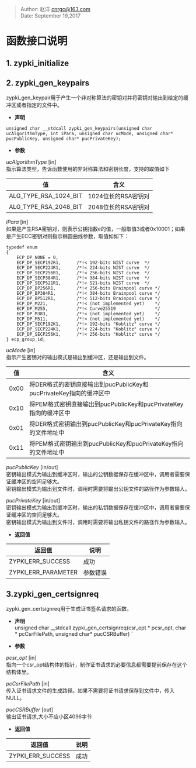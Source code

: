 > Author: 赵洋  cnrgc@163.com  
> Date:   September 19,2017

函数接口说明
===
## 1. zypki_initialize

## 2. zypki_gen_keypairs
zypki_gen_keypair用于产生一个非对称算法的密钥对并将密钥对输出到给定的缓冲区或者指定的文件中。
* **声明**  

`unsigned char __stdcall zypki_gen_keypairs(unsigned char ucAlgorithmType, int iPara, unsigned char ucMode, unsigned char* pucPublicKey, unsigned char* pucPrivateKey);`

  
* **参数**  

_ucAlgorithmType_ [in]  
指示算法类型，告诉函数使用的非对称算法和密钥长度，支持的取值如下

|值|含义|
|-|-|
|ALG_TYPE_RSA_1024_BIT|1024位长的RSA密钥对|
|ALG_TYPE_RSA_2048_BIT|2048位长的RSA密钥对|

_iPara_ [in]  
如果是产生RSA密钥对，则表示公钥指数e的值，一般取值3或者0x10001；如果是产生ECC密钥对则指示椭圆曲线参数，取值如如下：  
```
typedef enum
{
    ECP_DP_NONE = 0,
    ECP_DP_SECP192R1,      /*!< 192-bits NIST curve  */
    ECP_DP_SECP224R1,      /*!< 224-bits NIST curve  */
    ECP_DP_SECP256R1,      /*!< 256-bits NIST curve  */
    ECP_DP_SECP384R1,      /*!< 384-bits NIST curve  */
    ECP_DP_SECP521R1,      /*!< 521-bits NIST curve  */
    ECP_DP_BP256R1,        /*!< 256-bits Brainpool curve */
    ECP_DP_BP384R1,        /*!< 384-bits Brainpool curve */
    ECP_DP_BP512R1,        /*!< 512-bits Brainpool curve */
    ECP_DP_M221,           /*!< (not implemented yet)    */
    ECP_DP_M255,           /*!< Curve25519               */
    ECP_DP_M383,           /*!< (not implemented yet)    */
    ECP_DP_M511,           /*!< (not implemented yet)    */
    ECP_DP_SECP192K1,      /*!< 192-bits "Koblitz" curve */
    ECP_DP_SECP224K1,      /*!< 224-bits "Koblitz" curve */
    ECP_DP_SECP256K1,      /*!< 256-bits "Koblitz" curve */
} ecp_group_id;
```

_ucMode_ [in]  
指示产生密钥对的输出模式是输出到缓冲区，还是输出到文件。

|值|含义|
|-|-|
|0x00|将DER格式的密钥直接输出到pucPublicKey和pucPrivateKey指向的缓冲区中|
|0x10|将PEM格式密钥直接输出到pucPublicKey和pucPrivateKey指向的缓冲区中|
|0x01|将DER格式密钥输出到pucPublicKey和pucPrivateKey指向的文件地址中|
|0x11|将PEM格式密钥输出到pucPublicKey和pucPrivateKey指向的文件地址中|

_pucPublicKey_ [in/out]  
密钥输出模式为输出到缓冲区时，输出的公钥数据保存在缓冲区中，调用者需要保证缓冲区的空间足够大。  
密钥输出模式为输出到文件时，调用时需要将输出公钥文件的路径作为参数输入。

_pucPrivateKey_ [in/out]  
密钥输出模式为输出到缓冲区时，输出的私钥数据保存在缓冲区中，调用者需要保证缓冲区的空间足够大。  
密钥输出模式为输出到文件时，调用时需要将输出私钥文件的路径作为参数输入。

* **返回值** 

|返回值|说明|
|-|-|
|ZYPKI_ERR_SUCCESS|成功|
|ZYPKI_ERR_PARAMETER|参数错误|

## 3.zypki_gen_certsignreq
zypki_gen_certsignreq用于生成证书签名请求的函数。  

* **声明**  
unsigned char __stdcall zypki_gen_certsignreq(csr_opt * pcsr_opt, char * pcCsrFilePath, unsigned char* pucCSRBuffer)
`  

* **参数**  

_pcsr_opt_ [in]  
指向一个csr_opt结构体的指针，制作证书请求的必要信息都需要提前保存在这个结构体里。

_pcCsrFilePath_ [in]  
传入证书请求文件的生成路径。如果不需要将证书请求保存到文件中，传入NULL。

_pucCSRBuffer_ [out]  
输出证书请求,大小不应小区4096字节

* **返回值** 

|返回值|说明|
|-|-|
|ZYPKI_ERR_SUCCESS|成功|